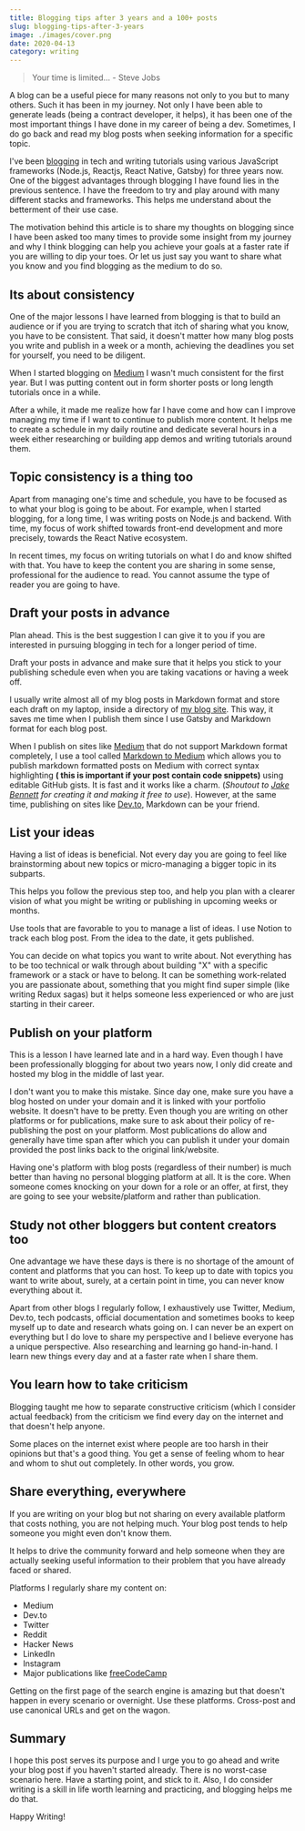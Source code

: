 ```yaml
---
title: Blogging tips after 3 years and a 100+ posts
slug: blogging-tips-after-3-years
image: ./images/cover.png
date: 2020-04-13
category: writing
---
```


> Your time is limited... - Steve Jobs

A blog can be a useful piece for many reasons not only to you but to many others. Such it has been in my journey. Not only I have been able to generate leads (being a contract developer, it helps), it has been one of the most important things I have done in my career of being a dev. Sometimes, I do go back and read my blog posts when seeking information for a specific topic.

I've been [blogging](https://amanhimself.dev) in tech and writing tutorials using various JavaScript frameworks (Node.js, Reactjs, React Native, Gatsby) for three years now. One of the biggest advantages through blogging I have found lies in the previous sentence. I have the freedom to try and play around with many different stacks and frameworks. This helps me understand about the betterment of their use case.

The motivation behind this article is to share my thoughts on blogging since I have been asked too many times to provide some insight from my journey and why I think blogging can help you achieve your goals at a faster rate if you are willing to dip your toes. Or let us just say you want to share what you know and you find blogging as the medium to do so.

## Its about consistency

One of the major lessons I have learned from blogging is that to build an audience or if you are trying to scratch that itch of sharing what you know, you have to be consistent. That said, it doesn't matter how many blog posts you write and publish in a week or a month, achieving the deadlines you set for yourself, you need to be diligent.

When I started blogging on [Medium](https://medium.com/@amanhimself) I wasn't much consistent for the first year. But I was putting content out in form shorter posts or long length tutorials once in a while.

After a while, it made me realize how far I have come and how can I improve managing my time if I want to continue to publish more content. It helps me to create a schedule in my daily routine and dedicate several hours in a week either researching or building app demos and writing tutorials around them.

## Topic consistency is a thing too

Apart from managing one's time and schedule, you have to be focused as to what your blog is going to be about. For example, when I started blogging, for a long time, I was writing posts on Node.js and backend. With time, my focus of work shifted towards front-end development and more precisely, towards the React Native ecosystem.

In recent times, my focus on writing tutorials on what I do and know shifted with that. You have to keep the content you are sharing in some sense, professional for the audience to read. You cannot assume the type of reader you are going to have.

## Draft your posts in advance

Plan ahead. This is the best suggestion I can give it to you if you are interested in pursuing blogging in tech for a longer period of time.

Draft your posts in advance and make sure that it helps you stick to your publishing schedule even when you are taking vacations or having a week off.

I usually write almost all of my blog posts in Markdown format and store each draft on my laptop, inside a directory of [my blog site](https://amanhimself.dev). This way, it saves me time when I publish them since I use Gatsby and Markdown format for each blog post.

When I publish on sites like [Medium](https://medium.com/@amanhimself) that do not support Markdown format completely, I use a tool called [Markdown to Medium](https://markdowntomedium.com/) which allows you to publish markdown formatted posts on Medium with correct syntax highlighting **( this is important if your post contain code snippets)** using editable GitHub gists. It is fast and it works like a charm. (_Shoutout to [Jake Bennett](https://twitter.com/jacobbennett) for creating it and making it free to use_). However, at the same time, publishing on sites like [Dev.to](https://dev.to/amanhimself), Markdown can be your friend.

## List your ideas

Having a list of ideas is beneficial. Not every day you are going to feel like brainstorming about new topics or micro-managing a bigger topic in its subparts.

This helps you follow the previous step too, and help you plan with a clearer vision of what you might be writing or publishing in upcoming weeks or months.

Use tools that are favorable to you to manage a list of ideas. I use Notion to track each blog post. From the idea to the date, it gets published.

You can decide on what topics you want to write about. Not everything has to be too technical or walk through about building "X" with a specific framework or a stack or have to belong. It can be something work-related you are passionate about, something that you might find super simple (like writing Redux sagas) but it helps someone less experienced or who are just starting in their career.

## Publish on your platform

This is a lesson I have learned late and in a hard way. Even though I have been professionally blogging for about two years now, I only did create and hosted my blog in the middle of last year.

I don't want you to make this mistake. Since day one, make sure you have a blog hosted on under your domain and it is linked with your portfolio website. It doesn't have to be pretty. Even though you are writing on other platforms or for publications, make sure to ask about their policy of re-publishing the post on your platform. Most publications do allow and generally have time span after which you can publish it under your domain provided the post links back to the original link/website.

Having one's platform with blog posts (regardless of their number) is much better than having no personal blogging platform at all. It is the core. When someone comes knocking on your down for a role or an offer, at first, they are going to see your website/platform and rather than publication.

## Study not other bloggers but content creators too

One advantage we have these days is there is no shortage of the amount of content and platforms that you can host. To keep up to date with topics you want to write about, surely, at a certain point in time, you can never know everything about it.

Apart from other blogs I regularly follow, I exhaustively use Twitter, Medium, Dev.to, tech podcasts, official documentation and sometimes books to keep myself up to date and research whats going on. I can never be an expert on everything but I do love to share my perspective and I believe everyone has a unique perspective. Also researching and learning go hand-in-hand. I learn new things every day and at a faster rate when I share them.

## You learn how to take criticism

Blogging taught me how to separate constructive criticism (which I consider actual feedback) from the criticism we find every day on the internet and that doesn't help anyone.

Some places on the internet exist where people are too harsh in their opinions but that's a good thing. You get a sense of feeling whom to hear and whom to shut out completely. In other words, you grow.

## Share everything, everywhere

If you are writing on your blog but not sharing on every available platform that costs nothing, you are not helping much. Your blog post tends to help someone you might even don't know them.

It helps to drive the community forward and help someone when they are actually seeking useful information to their problem that you have already faced or shared.

Platforms I regularly share my content on:

- Medium
- Dev.to
- Twitter
- Reddit
- Hacker News
- LinkedIn
- Instagram
- Major publications like [freeCodeCamp](https://www.freecodecamp.org/news/)

Getting on the first page of the search engine is amazing but that doesn't happen in every scenario or overnight. Use these platforms. Cross-post and use canonical URLs and get on the wagon.

## Summary

I hope this post serves its purpose and I urge you to go ahead and write your blog post if you haven't started already. There is no worst-case scenario here. Have a starting point, and stick to it. Also, I do consider writing is a skill in life worth learning and practicing, and blogging helps me do that.

Happy Writing!
